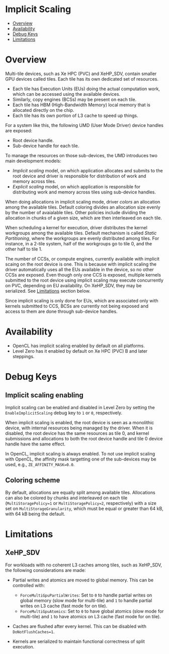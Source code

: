 <!---

Copyright (C) 2022 Intel Corporation

SPDX-License-Identifier: MIT

-->

# Implicit Scaling

* [Overview](#Overview)
* [Availability](#Availability)
* [Debug Keys](#Debug-Keys)
* [Limitations](#Limitations)

# Overview

Multi-tile devices, such as Xe HPC (PVC) and XeHP_SDV, contain smaller GPU devices called tiles. Each tile has its own dedicated set of resources.

* Each tile has Execution Units (EUs) doing the actual computation work, which can be accessed using the available devices.
* Similarly, copy engines (BCSs) may be present on each tile.
* Each tile has HBM (High-Bandwidth Memory) local memory that is allocated directly on the chip.
* Each tile has its own portion of L3 cache to speed up things.

For a system like this, the following UMD (User Mode Driver) device handles are exposed:

* Root device handle.
* Sub-device handle for each tile.

To manage the resources on those sub-devices, the UMD introduces two main development models:

* *Implicit scaling* model, on which application allocates and submits to the root device and driver is responsible for distribution of work and memory across tiles.
* *Explicit scaling* model, on which application is responsible for distributing work and memory across tiles using sub-device handles.

When doing allocations in implicit scaling mode, driver *colors* an allocation among the available tiles. Default coloring divides an allocation size evenly by the number of avaialable tiles. Other policies include dividing the allocation in chunks of a given size, which are then interleaved on each tile.

When scheduling a kernel for execution, driver distributes the kernel workgroups among the available tiles. Default mechanism is called *Static Partitioning*, where the workgroups are evenly distributed among tiles. For instance, in a 2-tile system, half of the workgroups go to tile 0, and the other half to tile 1.

The number of CCSs, or compute engines, currently available with implicit scaing on the root device is one. This is because with implicit scaling the driver automatically uses all the EUs available in the device, so no other CCSs are exposed. Even though only one CCS is exposed, multiple kernels submitted to the root device using implicit scaling may execute concurrently on PVC, depending on EU availability. On XeHP_SDV, they may be serialized. See [Limitations](#Limitations) section below.

Since implicit scaling is only done for EUs, which are associated only with kernels submitted to CCS, BCSs are currently not being exposed and access to them are done through sub-device handles.

# Availability

* OpenCL has implicit scaling enabled by default on all platforms.
* Level Zero has it enabled by default on Xe HPC (PVC) B and later steppings.

# Debug Keys

## Implicit scaling enabling

Implicit scaling can be enabled and disabled in Level Zero by setting the `EnableImplicitScaling` debug key to `1` or `0`, respectively.

When implicit scaling is enabled, the root device is seen as a monolithic device, with internal resources being managed by the driver. When it is disabled, the root device has the same resources as tile 0, and kernel submissions and allocations to both the root device handle and tile 0 device handle have the same effect.

In OpenCL, implicit scaling is always enabled. To not use implicit scaling with OpenCL, the affinity mask targetting one of the sub-devices may be used, e.g., `ZE_AFFINITY_MASK=0.0`.

## Coloring scheme

By default, allocations are equally split among available tiles. Allocations can also be colored by chunks and interleaved on each tile (`MultiStoragePolicy=1` or `MultiStoragePolicy=2`, respectively) with a size set on `MultiStorageGranularity`, which must be equal or greater than 64 kB, with 64 kB being the default.

# Limitations

## XeHP_SDV

For workloads with no coherent L3 caches among tiles, such as XeHP_SDV, the following considerations are made:

* Partial writes and atomics are moved to global memory. This can be controlled with:

    * `ForceMultiGpuPartialWrites`: Set to `0` to handle partial writes on global memory (slow mode for multi-tile) and `1` to handle partial writes on L3 cache (fast mode for on tile).
    * `ForceMultiGpuAtomics`: Set to `0` to have global atomics (slow mode for multi-tile) and `1` to have atomics on L3 cache (fast mode for on tile).

* Caches are flushed after every kernel. This can be disabled with `DoNotFlushCaches=1`.
* Kernels are serialized to maintain functional correctness of split execution.